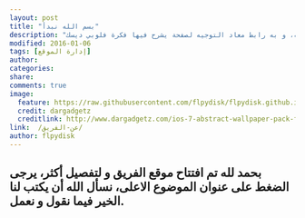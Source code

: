 ```yaml
---
layout: post
title: "بسم الله نبدأ"
description: "أول بوست نستفتح فيه باسم الله، و به رابط معاد التوجيه لصفحة يشرح فيها فكرة فلوبي ديسك."
modified: 2016-01-06
tags: [إدارة الموقع]
author:
categories:
share:
comments: true
image:
  feature: https://raw.githubusercontent.com/flpydisk/flpydisk.github.io/master/images/abstract-7.jpg
  credit: dargadgetz
  creditlink: http://www.dargadgetz.com/ios-7-abstract-wallpaper-pack-for-iphone-5-and-ipod-touch-retina/
link:  /عن-الفريق/
author: flpydisk
---
```

## بحمد لله تم افتتاح موقع الفريق و لتفصيل أكثر، يرجى الضغط على عنوان الموضوع الاعلى، نسأل الله أن يكتب لنا الخير فيما نقول و نعمل. 